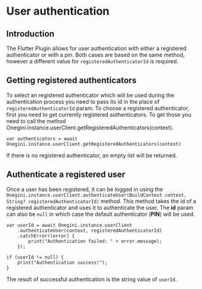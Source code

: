 # User authentication

## Introduction

The Flutter Plugin allows for user authentication with either a registered authenticator or with a pin. Both cases are based on the same method, however a different value for `registeredAuthenticatorId` is required.

## Getting registered authenticators

To select an registered authenticator which will be used during the authentication process you need to pass its id in the place of `registeredAuthenticatorId` param. To choose a registered authenticator, first you need to get currently registered authenticators. To get those you need to call the method Onegini.instance.userClient.getRegisteredAuthenticators(context).

    var authenticators = await Onegini.instance.userClient.getRegisteredAuthenticators(context)

If there is no registered authenticator, an empty list will be returned.

## Authenticate a registered user

Once a user has been registered, it can be logged in using the `Onegini.instance.userClient.authenticateUser(BuildContext context, String? registeredAuthenticatorId)` method. This method takes the id of a registered authenticator and uses it to authenticate the user. The **id** param can also be `null` in which case the default authenticator (**PIN**) will be used.

    var userId = await Onegini.instance.userClient
        .authenticateUser(context, registeredAuthenticatorId)
        .catchError((error) {
            print("Authentication failed: " + error.message);
        });

    if (userId != null) {
        print("Authentication success!");
    }

The result of successful authentication is the string value of `userId`.
